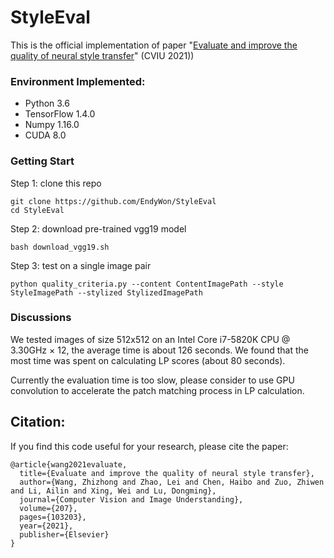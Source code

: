 # StyleEval
This is the official implementation of paper "[Evaluate and improve the quality of neural style transfer](https://www.researchgate.net/publication/350184156_Evaluate_and_improve_the_quality_of_neural_style_transfer)" (CVIU 2021))

### Environment Implemented:
- Python 3.6
- TensorFlow 1.4.0
- Numpy 1.16.0
- CUDA 8.0

### Getting Start

Step 1: clone this repo


`git clone https://github.com/EndyWon/StyleEval`  
`cd StyleEval`


Step 2: download pre-trained vgg19 model


`bash download_vgg19.sh`

Step 3:  test on a single image pair

`python quality_criteria.py --content ContentImagePath --style StyleImagePath --stylized StylizedImagePath`

### Discussions

We tested images of size 512x512 on an Intel Core i7-5820K CPU @ 3.30GHz × 12, the average time is about 126 seconds. We found that the most time was spent on calculating LP scores (about 80 seconds).

Currently the evaluation time is too slow, please consider to use GPU convolution to accelerate the patch matching process in LP calculation.


## Citation:

If you find this code useful for your research, please cite the paper:

```
@article{wang2021evaluate,
  title={Evaluate and improve the quality of neural style transfer},
  author={Wang, Zhizhong and Zhao, Lei and Chen, Haibo and Zuo, Zhiwen and Li, Ailin and Xing, Wei and Lu, Dongming},
  journal={Computer Vision and Image Understanding},
  volume={207},
  pages={103203},
  year={2021},
  publisher={Elsevier}
}
```
